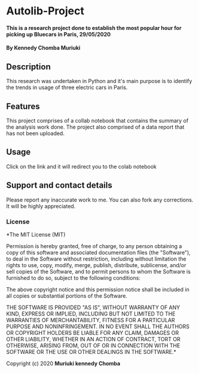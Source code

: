 # Autolib-Project # 
#### This is a research project done to establish the most popular hour for picking up Bluecars in Paris, 29/05/2020

#### By **Kennedy Chomba Muriuki**

## Description
This research was undertaken in Python and it's main purpose is to identify the trends in usage of three electric cars in Paris. 
## Features
This project comprises of a collab notebook that contains the summary of the analysis work done. The project also comprised of a data report that has not been uploaded. 
## Usage
Click on the link and it will redirect you to the colab notebook
## Support and contact details
Please report any inaccurate work to me. You can also fork any corrections. It will be highly appreciated. 
### License
*The MIT License (MIT)


Permission is hereby granted, free of charge, to any person obtaining a copy
of this software and associated documentation files (the "Software"), to deal
in the Software without restriction, including without limitation the rights
to use, copy, modify, merge, publish, distribute, sublicense, and/or sell
copies of the Software, and to permit persons to whom the Software is
furnished to do so, subject to the following conditions:

The above copyright notice and this permission notice shall be included in all
copies or substantial portions of the Software.

THE SOFTWARE IS PROVIDED "AS IS", WITHOUT WARRANTY OF ANY KIND, EXPRESS OR
IMPLIED, INCLUDING BUT NOT LIMITED TO THE WARRANTIES OF MERCHANTABILITY,
FITNESS FOR A PARTICULAR PURPOSE AND NONINFRINGEMENT. IN NO EVENT SHALL THE
AUTHORS OR COPYRIGHT HOLDERS BE LIABLE FOR ANY CLAIM, DAMAGES OR OTHER
LIABILITY, WHETHER IN AN ACTION OF CONTRACT, TORT OR OTHERWISE, ARISING FROM,
OUT OF OR IN CONNECTION WITH THE SOFTWARE OR THE USE OR OTHER DEALINGS IN THE
SOFTWARE.*

Copyright (c) 2020 **Muriuki kennedy Chomba**

